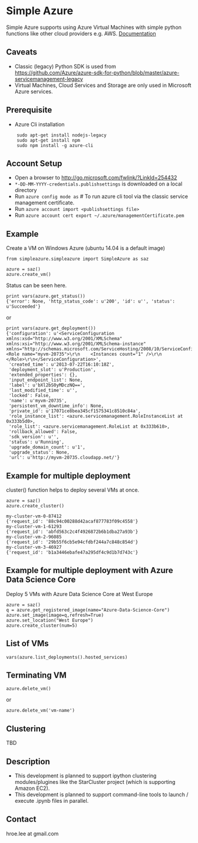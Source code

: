 Simple Azure
===============================================================================

Simple Azure supports using Azure Virtual Machines with simple python functions like other cloud providers e.g. AWS. [Documentation](https://simple-azure.readthedocs.org/)

Caveats
-------------------------------------------------------------------------------

- Classic (legacy) Python SDK is used from https://github.com/Azure/azure-sdk-for-python/blob/master/azure-servicemanagement-legacy
- Virtual Machines, Cloud Services and Storage are only used in Microsoft Azure services.

Prerequisite
-------------------------------------------------------------------------------

- Azure Cli installation

```
    sudo apt-get install nodejs-legacy
    sudo apt-get install npm
    sudo npm install -g azure-cli
```

Account Setup
-------------------------------------------------------------------------------

- Open a browser to http://go.microsoft.com/fwlink/?LinkId=254432
- ``*-DD-MM-YYYY-credentials.publishsettings`` is downloaded on a local directory
- Run ``azure config mode as`` # To run azure cli tool via the classic service management certificate.
- Run ``azure account import <publishsettings file>``
- Run ``azure account cert export ~/.azure/managementCertificate.pem``

Example
-------------------------------------------------------------------------------
Create a VM on Windows Azure
(ubuntu 14.04 is a default image)

```
from simpleazure.simpleazure import SimpleAzure as saz

azure = saz()
azure.create_vm()
```

Status can be seen here.
```
print vars(azure.get_status())
{'error': None, 'http_status_code': u'200', 'id': u'', 'status': u'Succeeded'}
```
or
```
print vars(azure.get_deployment())
{'configuration': u'<ServiceConfiguration xmlns:xsd="http://www.w3.org/2001/XMLSchema" xmlns:xsi="http://www.w3.org/2001/XMLSchema-instance" xmlns="http://schemas.microsoft.com/ServiceHosting/2008/10/ServiceConfiguration">\r\n  <Role name="myvm-20735">\r\n    <Instances count="1" />\r\n  </Role>\r\n</ServiceConfiguration>',
 'created_time': u'2013-07-22T16:10:18Z',
 'deployment_slot': u'Production',
 'extended_properties': {},
 'input_endpoint_list': None,
 'label': u'bXl2bS0yMDczNQ==',
 'last_modified_time': u'',
 'locked': False,
 'name': u'myvm-20735',
 'persistent_vm_downtime_info': None,
 'private_id': u'17071ce8bea345cf1575341c8510c84a',
 'role_instance_list': <azure.servicemanagement.RoleInstanceList at 0x333b5d0>,
 'role_list': <azure.servicemanagement.RoleList at 0x333b610>,
 'rollback_allowed': False,
 'sdk_version': u'',
 'status': u'Running',
 'upgrade_domain_count': u'1',
 'upgrade_status': None,
 'url': u'http://myvm-20735.cloudapp.net/'}
 ```

Example for multiple deployment
-------------------------------------------------------------------------------
cluster() function helps to deploy several VMs at once.

```
azure = saz()
azure.create_cluster()
```

```
my-cluster-vm-0-87412
{'request_id': '88c94c00288d42acaf877783f09c4558'}
my-cluster-vm-1-61293
{'request_id': 'abfd563c2c4f4926872b6b1dba27a93b'}
my-cluster-vm-2-96085
{'request_id': '29b55f6cb5e94cfdbf244a7c848c854d'}
my-cluster-vm-3-46927
{'request_id': 'b1a3446ebafe47a295df4c9d1b7d743c'}
```

Example for multiple deployment with Azure Data Science Core
-------------------------------------------------------------------------------
Deploy 5 VMs with Azure Data Science Core at West Europe 

```
azure = saz()
q = azure.get_registered_image(name="Azure-Data-Science-Core")
azure.set_image(image=q,refresh=True)
azure.set_location("West Europe")
azure.create_cluster(num=5)
```

List of VMs
-------------------------------------------------------------------------------

```
vars(azure.list_deployments().hosted_services)
```

Terminating VM
-------------------------------------------------------------------------------

```
azure.delete_vm()
```

or

```
azure.delete_vm('vm-name')
```

Clustering
-------------------------------------------------------------------------------

TBD

Description
-------------------------------------------------------------------------------
* This development is planned to support ipython clustering modules/plugines like the StarCluster project (which is supporting Amazon EC2).
* This development is planned to support command-line tools to launch / execute .ipynb files in parallel.

Contact
-------------------------------------------------------------------------------

hroe.lee at gmail.com
